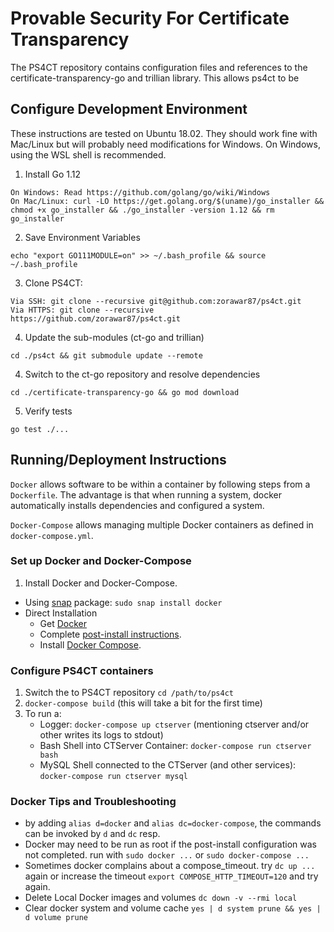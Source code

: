 # Provable Security For Certificate Transparency #
The PS4CT repository contains configuration files and references to the certificate-transparency-go and trillian library. This allows ps4ct to be

## Configure Development Environment ##
These instructions are tested on Ubuntu 18.02. They should work fine with Mac/Linux but will probably need modifications for Windows. On Windows, using the WSL shell is recommended.

1. Install Go 1.12
```
On Windows: Read https://github.com/golang/go/wiki/Windows
On Mac/Linux: curl -LO https://get.golang.org/$(uname)/go_installer && chmod +x go_installer && ./go_installer -version 1.12 && rm go_installer
```
2. Save Environment Variables
```
echo "export GO111MODULE=on" >> ~/.bash_profile && source ~/.bash_profile
```
3. Clone PS4CT:
```
Via SSH: git clone --recursive git@github.com:zorawar87/ps4ct.git
Via HTTPS: git clone --recursive https://github.com/zorawar87/ps4ct.git
```
4. Update the sub-modules (ct-go and trillian)
```
cd ./ps4ct && git submodule update --remote
```
4. Switch to the ct-go repository and resolve dependencies
```
cd ./certificate-transparency-go && go mod download
```
5. Verify tests
```
go test ./...
```

## Running/Deployment Instructions ##
`Docker` allows software to be within a container by following steps from a `Dockerfile`. The advantage is that when running a system, docker automatically installs dependencies and configured a system.

`Docker-Compose` allows managing multiple Docker containers as defined in `docker-compose.yml`.

### Set up Docker and Docker-Compose ###
1. Install Docker and Docker-Compose.
  - Using [snap](Snapcraft.io) package: `sudo snap install docker`
  - Direct Installation
    - Get [Docker](https://docs.docker.com/get-docker/)
    - Complete [post-install instructions](https://docs.docker.com/engine/install/linux-postinstall/).
    - Install [Docker Compose](https://docs.docker.com/compose/install/).

### Configure PS4CT containers ###
1. Switch the to PS4CT repository `cd /path/to/ps4ct`
2. `docker-compose build` (this will take a bit for the first time)
3. To run a:
   - Logger: `docker-compose up ctserver` (mentioning ctserver and/or other writes its logs to stdout)
   - Bash Shell into CTServer Container: `docker-compose run ctserver bash`
   - MySQL Shell connected to the CTServer (and other services): `docker-compose run ctserver mysql`

### Docker Tips and Troubleshooting ###
* by adding `alias d=docker` and `alias dc=docker-compose`, the commands can be invoked by `d` and `dc` resp.
* Docker may need to be run as root if the post-install configuration was not completed. run with `sudo docker ...` or `sudo docker-compose ...`
* Sometimes docker complains about a compose_timeout. try `dc up ...` again or increase the timeout `export COMPOSE_HTTP_TIMEOUT=120` and try again.
* Delete Local Docker images and volumes `dc down -v --rmi local`
* Clear docker system and volume cache  `yes | d system prune && yes | d volume prune`
